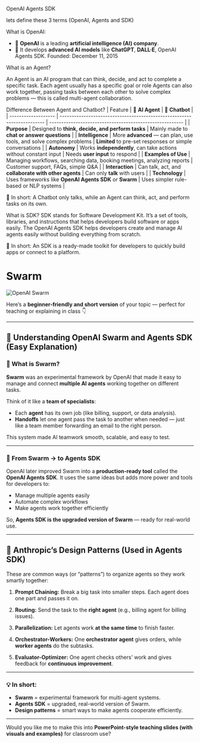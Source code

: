OpenAI Agents SDK

lets define these 3 terms (OpenAI, Agents and SDK)

What is OpenAI:

* 🧠 **OpenAI** is a leading **artificial intelligence (AI) company**.
* 🚀 It develops **advanced AI models** like **ChatGPT**, **DALL·E**, OpenAI Agents SDK.
Founded: December 11, 2015


What is an Agent?

An Agent is an AI program that can think, decide, and act to complete a specific task.
Each agent usually has a specific goal or role
Agents can also work together, passing tasks between each other to solve complex problems — this is called multi-agent collaboration.

Difference Between Agent and Chatbot?
| Feature             | 🤖 **AI Agent**                                                         | 💬 **Chatbot**                                           |
| ------------------- | ----------------------------------------------------------------------- | -------------------------------------------------------- |
| **Purpose**         | Designed to **think, decide, and perform tasks**                        | Mainly made to **chat or answer questions**              |
| **Intelligence**    | More **advanced** — can plan, use tools, and solve complex problems     | **Limited** to pre-set responses or simple conversations |
| **Autonomy**        | Works **independently**, can take actions without constant input        | Needs **user input** to respond                          |
| **Examples of Use** | Managing workflows, searching data, booking meetings, analyzing reports | Customer support, FAQs, simple Q&A                       |
| **Interaction**     | Can talk, act, and **collaborate with other agents**                    | Can only **talk** with users                             |
| **Technology**      | Uses frameworks like **OpenAI Agents SDK** or **Swarm**                 | Uses simpler rule-based or NLP systems                   |

🧩 In short:
A Chatbot only talks, while an Agent can think, act, and perform tasks on its own.


What is SDK?
SDK stands for Software Development Kit.
It’s a set of tools, libraries, and instructions that helps developers build software or apps easily.
The OpenAI Agents SDK helps developers create and manage AI agents easily without building everything from scratch.

🧩 In short:
An SDK is a ready-made toolkit for developers to quickly build apps or connect to a platform.





# Swarm
![OpenAI Swarm](images/swarm.png)


Here’s a **beginner-friendly and short version** of your topic — perfect for teaching or explaining in class 👇

---

## 🧠 Understanding OpenAI Swarm and Agents SDK (Easy Explanation)

### 🔹 What is Swarm?

**Swarm** was an experimental framework by OpenAI that made it easy to manage and connect **multiple AI agents** working together on different tasks.

Think of it like a **team of specialists**:

* Each **agent** has its own job (like billing, support, or data analysis).
* **Handoffs** let one agent pass the task to another when needed — just like a team member forwarding an email to the right person.

This system made AI teamwork smooth, scalable, and easy to test.

---

### 🔹 From Swarm → to Agents SDK

OpenAI later improved Swarm into a **production-ready tool** called the **OpenAI Agents SDK**.
It uses the same ideas but adds more power and tools for developers to:

* Manage multiple agents easily
* Automate complex workflows
* Make agents work together efficiently

So, **Agents SDK is the upgraded version of Swarm** — ready for real-world use.

---

## 🧩 Anthropic’s Design Patterns (Used in Agents SDK)

These are common ways (or “patterns”) to organize agents so they work smartly together:

1. **Prompt Chaining:**
   Break a big task into smaller steps. Each agent does one part and passes it on.

2. **Routing:**
   Send the task to the **right agent** (e.g., billing agent for billing issues).

3. **Parallelization:**
   Let agents work **at the same time** to finish faster.

4. **Orchestrator-Workers:**
   One **orchestrator agent** gives orders, while **worker agents** do the subtasks.

5. **Evaluator-Optimizer:**
   One agent checks others’ work and gives feedback for **continuous improvement**.

---

### 💡 In short:

* **Swarm** = experimental framework for multi-agent systems.
* **Agents SDK** = upgraded, real-world version of Swarm.
* **Design patterns** = smart ways to make agents cooperate efficiently.

---

Would you like me to make this into **PowerPoint-style teaching slides (with visuals and examples)** for classroom use?
